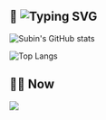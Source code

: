🐢 ![Typing SVG](https://readme-typing-svg.herokuapp.com?font=Indie+Flower&color=000000&size=30&center=true&lines=Hello+World+!&nbsp;+I'm+Su+Bin+˙ᵕ˙+&nbsp;)
-

![Subin's GitHub stats](https://github-readme-stats.vercel.app/api?username=subi930&show_icons=true&theme=synthwave)

![Top Langs](https://github-readme-stats.vercel.app/api/top-langs/?username=subi930&layout=compact)

👩‍💻 Now
- 
<img src="https://img.shields.io/badge/spring-6DB33F.svg?style=for-the-badge&logo=spring&logoColor=white" />
